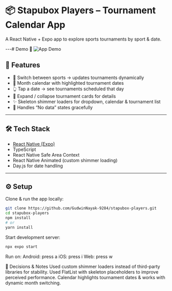 # 📦 Stapubox Players – Tournament Calendar App  

A React Native + Expo app to explore sports tournaments by sport & date.  

---# Demo 🎥
![App Demo](./assets/demo.gif)


## 🚀 Features
- 🏅 Switch between sports → updates tournaments dynamically  
- 📅 Month calendar with highlighted tournament dates  
- 👆 Tap a date → see tournaments scheduled that day  
- 📂 Expand / collapse tournament cards for details  
- ✨ Skeleton shimmer loaders for dropdown, calendar & tournament list  
- 🚫 Handles “No data” states gracefully  

---

## 🛠️ Tech Stack
- [React Native (Expo)](https://docs.expo.dev/)  
- TypeScript  
- React Native Safe Area Context  
- React Native Animated (custom shimmer loading)  
- Day.js for date handling  

---

## ⚙️ Setup
Clone & run the app locally:

```bash
git clone https://github.com/GudwinNayak-9284/stapubox-players.git
cd stapubox-players
npm install
# or
yarn install
```
Start development server:
```bash
npx expo start
```

Run on:
Android: press a
iOS: press i
Web: press w


🤝 Decisions & Notes
Used custom shimmer loaders instead of third-party libraries for stability.
Used FlatList with skeleton placeholders to improve perceived performance.
Calendar highlights tournament dates & works with dynamic month switching.
